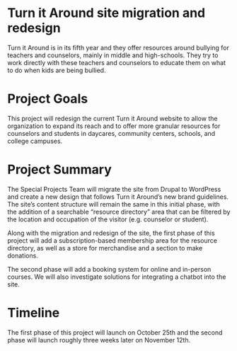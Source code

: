 # Turn it Around site migration and redesign

Turn it Around is in its fifth year and they offer resources around bullying for teachers and counselors, mainly in middle and high-schools. They try to work directly with these teachers and counselors to educate them on what to do when kids are being bullied.

# Project Goals
This project will redesign the current Turn it Around website to allow the organization to expand its reach and to offer more granular resources for counselors and students in daycares, community centers, schools, and college campuses.

# Project Summary
The Special Projects Team will migrate the site from Drupal to WordPress and create a new design that follows Turn it Around’s new brand guidelines. The site’s content structure will remain the same in this initial phase, with the addition of a searchable “resource directory” area that can be filtered by the location and occupation of the visitor (e.g. counselor or student).

Along with the migration and redesign of the site, the first phase of this project will add a subscription-based membership area for the resource directory, as well as a store for merchandise and a section to make donations.

The second phase will add a booking system for online and in-person courses. We will also investigate solutions for integrating a chatbot into the site.

# Timeline

The first phase of this project will launch on October 25th and the second phase will launch roughly three weeks later on November 12th.
